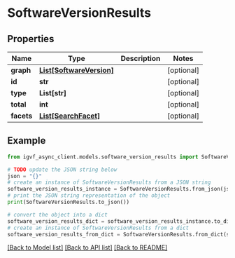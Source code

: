 # SoftwareVersionResults


## Properties

Name | Type | Description | Notes
------------ | ------------- | ------------- | -------------
**graph** | [**List[SoftwareVersion]**](SoftwareVersion.md) |  | [optional] 
**id** | **str** |  | [optional] 
**type** | **List[str]** |  | [optional] 
**total** | **int** |  | [optional] 
**facets** | [**List[SearchFacet]**](SearchFacet.md) |  | [optional] 

## Example

```python
from igvf_async_client.models.software_version_results import SoftwareVersionResults

# TODO update the JSON string below
json = "{}"
# create an instance of SoftwareVersionResults from a JSON string
software_version_results_instance = SoftwareVersionResults.from_json(json)
# print the JSON string representation of the object
print(SoftwareVersionResults.to_json())

# convert the object into a dict
software_version_results_dict = software_version_results_instance.to_dict()
# create an instance of SoftwareVersionResults from a dict
software_version_results_from_dict = SoftwareVersionResults.from_dict(software_version_results_dict)
```
[[Back to Model list]](../README.md#documentation-for-models) [[Back to API list]](../README.md#documentation-for-api-endpoints) [[Back to README]](../README.md)


